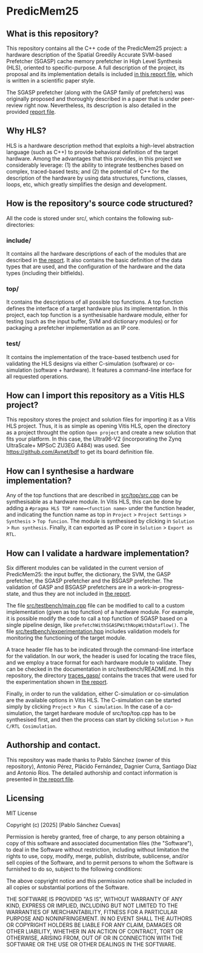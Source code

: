 # PredicMem25

## What is this repository?

This repository contains all the C++ code of the PredicMem25 project: a hardware description of the Spatial Greedily Accurate SVM-based Prefetcher (SGASP) cache memory prefetcher in High Level Synthesis (HLS), oriented to specific-purpose. A full description of the project, its proposal and its implementation details is included [in this report file](report.pdf), which is written in a scientific paper style.

The SGASP prefetcher (along with the GASP family of prefetchers) was originally proposed and thoroughly described in a paper that is under peer-review right now. Nevertheless, its description is also detailed in the provided [report file](report.pdf).

## Why HLS?

HLS is a hardware description method that exploits a high-level abstraction language (such as C++) to provide behavioral definition of the target hardware. Among the advantages that this provides, in this project we considerably leverage: (1) the ability to integrate testbenches based on complex, traced-based tests; and (2) the potential of C++ for the description of the hardware by using data structures, functions, classes, loops, etc, which greatly simplifies the design and development.

## How is the repository's source code structured?

All the code is stored under src/, which contains the following sub-directories:

### include/

It contains all the hardware descriptions of each of the modules that are described in [the report](report.pdf). It also contains the basic definition of the data types that are used, and the configuration of the hardware and the data types (including their bitfields).

### top/

It contains the descriptions of all possible top functions. A top function defines the interface of a target hardware plus its implementation. In this project, each top function is a synthesisable hardware module, either for testing (such as the input buffer, SVM and dictionary modules) or for packaging a prefetcher implementation as an IP core.

### test/

It contains the implementation of the trace-based testbench used for validating the HLS designs via either C-simulation (software) or co-simulation (software + hardware). It features a command-line interface for all requested operations.

## How can I import this repository as a Vitis HLS project?

This repository stores the project and solution files for importing it as a Vitis HLS project. Thus, it is as simple as opening Vitis HLS, open the directory as a project throught the option `Open project` and create a new solution that fits your platform. In this case, the Ultra96-V2 (incorporating the Zynq UltraScale+ MPSoC ZU3EG A484) was used. See https://github.com/Avnet/bdf to get its board definition file.

## How can I synthesise a hardware implementation?

Any of the top functions that are described in [src/top/src.cpp](src/top/src.cpp) can be synthesisable as a hardware module. In Vitis HLS, this can be done by adding a `#pragma HLS TOP name=<function name>` under the function header, and indicating the function name as top in `Project` > `Project Settings` > `Synthesis` > `Top funcion`. The module is synthesised by clicking in `Solution` > `Run synthesis`. Finally, it can exported as IP core in `Solution` > `Export as RTL`.

## How can I validate a hardware implementation?

Six different modules can be validated in the current version of PredicMem25: the input buffer, the dictionary, the SVM, the GASP prefetcher, the SGASP prefetcher and the BSGASP prefetcher. The validation of GASP and BSGASP prefetchers are in a work-in-progress-state, and thus they are not included in [the report](report.pdf).

The file [src/testbench/main.cpp](src/testbench/main.cpp) file can be modified to call to a custom implementation (given as top function) of a hardware module. For example, it is possible modify the code to call a top function of SGASP based on a single pipeline design, like `prefetchWithSGASPWithNopWithDataflow()`. The file [src/testbench/experimentation.hpp](src/testbench/experimentation.hpp) includes validation models for monitoring the functioning of the target module.

A trace header file has to be indicated through the command-line interface for the validation. In our work, the header is used for locating the trace files, and we employ a trace format for each hardware module to validate. They can be checked in the documentation in src/testbench/README.md. In this repository, the directory [traces_gasp/](traces_gasp/) contains the traces that were used for the experimentation shown in [the report](report.pdf).

Finally, in order to run the validation, either C-simulation or co-simulation are the available options in Vitis HLS. The C-simulation can be started simply by clicking `Project` > `Run C simulation`. In the case of a co-simulation, the target hardware module of src/top/top.cpp has to be synthesised first, and then the process can start by clicking `Solution` > `Run C/RTL Cosimulation`.

## Authorship and contact.

This repository was made thanks to Pablo Sánchez (owner of this repository), Antonio Pérez, Plácido Fernández, Dagnier Curra, Santiago Díaz and Antonio Ríos. The detailed authorship and contact information is presented in [the report file](report.pdf).

## Licensing

MIT License

Copyright (c) [2025] [Pablo Sánchez Cuevas]

Permission is hereby granted, free of charge, to any person obtaining a copy of this software and associated documentation files (the "Software"), to deal in the Software without restriction, including without limitation the rights to use, copy, modify, merge, publish, distribute, sublicense, and/or sell copies of the Software, and to permit persons to whom the Software is furnished to do so, subject to the following conditions:

The above copyright notice and this permission notice shall be included in all copies or substantial portions of the Software.

THE SOFTWARE IS PROVIDED "AS IS", WITHOUT WARRANTY OF ANY KIND, EXPRESS OR IMPLIED, INCLUDING BUT NOT LIMITED TO THE WARRANTIES OF MERCHANTABILITY, FITNESS FOR A PARTICULAR PURPOSE AND NONINFRINGEMENT. IN NO EVENT SHALL THE AUTHORS OR COPYRIGHT HOLDERS BE LIABLE FOR ANY CLAIM, DAMAGES OR OTHER LIABILITY, WHETHER IN AN ACTION OF CONTRACT, TORT OR OTHERWISE, ARISING FROM, OUT OF OR IN CONNECTION WITH THE SOFTWARE OR THE USE OR OTHER DEALINGS IN THE SOFTWARE.